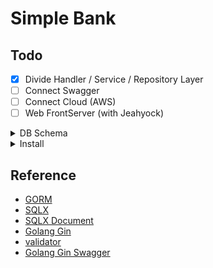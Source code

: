 # Simple Bank

## Todo

- [x] Divide Handler / Service / Repository Layer
- [ ] Connect Swagger
- [ ] Connect Cloud (AWS)
- [ ] Web FrontServer (with Jeahyock)

<details>
<summary>DB Schema</summary>
<div markdown=1>

## Schema

<img src="./public/schema.png">

## Script

```sql
-- postgreSQL 형식
Table accounts as A {
  id int [pk, increment]
  owner varchar [not null]
  balance bigint [not null]
  currency varchar [not null]
  created_at bigint [not null]
  updated_at bigint [not null]
  timezone varchar

  Indexes {
    owner
  }
}

Table entries as E {
  id int [pk, increment]
  account_id bigint [ref: > A.id]
  amount bigint [not null, note: 'can be nagative']
  created_at bigint [not null]

  Indexes {
    account_id
  }
}

Table transfers {
  id int [pk, increment]
  from_account_id bigint [ref: > A.id]
  to_account_id bigint [ref: > A.id]
  amount bigint [not null, note: 'must be positive']
  created_at bigint [not null]

  Indexes {
    from_account_id
    to_account_id
    (from_account_id, to_account_id)
  }
}

```

```sql
-- MYSQL INNODB
use Simple_bank;

CREATE TABLE `accounts` (
  `id` int PRIMARY KEY AUTO_INCREMENT,
  `owner` varchar(255) NOT NULL,
  `balance` bigint NOT NULL,
  `currency` varchar(255) NOT NULL,
  `created_at` bigint NOT NULL,
  `updated_at` bigint NOT NULL,
  `timezone` varchar(255)
);

CREATE TABLE `entries` (
  `id` int PRIMARY KEY AUTO_INCREMENT,
  `account_id` int,
  `amount` bigint NOT NULL COMMENT 'can be nagative',
  `created_at` bigint NOT NULL,
  FOREIGN KEY (`account_id`) REFERENCES `accounts` (`id`) ON UPDATE CASCADE ON DELETE CASCADE
);

CREATE TABLE `transfers` (
  `id` int PRIMARY KEY AUTO_INCREMENT,
  `from_account_id` int,
  `to_account_id` int,
  `amount` bigint NOT NULL COMMENT 'must be positive',
  `created_at` bigint NOT NULL,
  FOREIGN KEY (`from_account_id`) REFERENCES `accounts` (`id`) ON UPDATE CASCADE ON DELETE CASCADE,
  FOREIGN KEY (`to_account_id`) REFERENCES `accounts` (`id`) ON UPDATE CASCADE ON DELETE CASCADE
);

CREATE INDEX `accounts_index_0` ON `accounts` (`owner`);

CREATE INDEX `entries_index_1` ON `entries` (`account_id`);

CREATE INDEX `transfers_index_2` ON `transfers` (`from_account_id`);

CREATE INDEX `transfers_index_3` ON `transfers` (`to_account_id`);

CREATE INDEX `transfers_index_4` ON `transfers` (`from_account_id`, `to_account_id`);

-- check to table
show tables;

-- check to table has index
show index from accounts;
show index from entries;
show index from transfers;

-- drop tables
drop table accounts;
drop table entries;
drop table transfers;


```

</details>

<details>
<summary>Install</summary>
<div markdown=1>

```
// Docker + MySQL

docker run --name mysql-local -p 3306:3306/tcp -e MYSQL_ROOT_PASSWORD=test -d mysql:8

// Install ETC
brew install golang-migrate

brew update
brew install node
brew install nodemon
npm i -g nodemon

// golang migrate
// before initialize mysql in Docker
migrate -help
migrate create -ext sql -dir db/migration -seq init_schema

make db-up
make db-down
https://github.com/golang-migrate/migrate/tree/master/database/mysql
```

</details>

## Reference

- <a href="https://gorm.io/docs/">GORM</a>
- <a href="https://github.com/jmoiron/sqlx">SQLX</a>
- <a href="https://jmoiron.github.io/sqlx/"> SQLX Document</a>
- <a href="https://github.com/gin-gonic/gin">Golang Gin</a>
- <a href="https://pkg.go.dev/github.com/go-playground/validator#section-readme"> validator </a>
- <a href="https://github.com/swaggo/gin-swagger"> Golang Gin Swagger </a>
